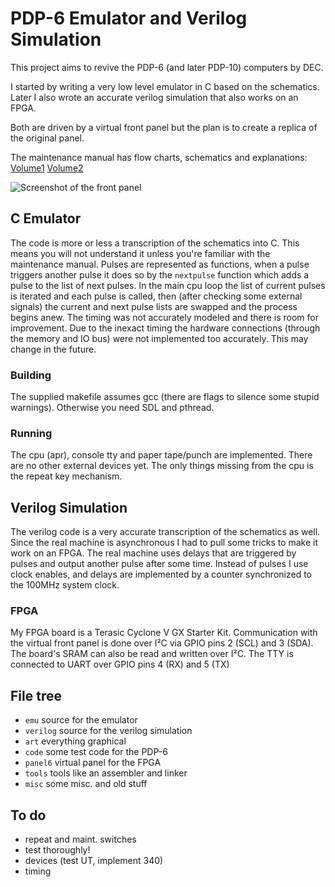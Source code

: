 # PDP-6 Emulator and Verilog Simulation

This project aims to revive the PDP-6 (and later PDP-10)
computers by DEC.

I started by writing a very low level emulator in C based on
the schematics. Later I also wrote an accurate verilog simulation
that also works on an FPGA.

Both are driven by a virtual front panel but the plan is to create
a replica of the original panel.

The maintenance manual has flow charts, schematics and explanations:
[Volume1](http://bitsavers.trailing-edge.com/pdf/dec/pdp6/F-67_166instrManVol1_Sep65.pdf)
[Volume2](http://bitsavers.trailing-edge.com/pdf/dec/pdp6/F-67_166instrManVol2_Sep65.pdf)

![Screenshot of the front panel](https://raw.githubusercontent.com/aap/pdp6/master/art/screenshot.png)

## C Emulator

The code is more or less a transcription of the schematics into C.
This means you will not understand it unless you're familiar with the maintenance manual.
Pulses are represented as functions, when a pulse triggers another pulse
it does so by the `nextpulse` function which adds a pulse to the list of next pulses.
In the main cpu loop the list of current pulses is iterated and each pulse is called,
then (after checking some external signals) the current and next pulse lists are swapped
and the process begins anew.
The timing was not accurately modeled and there is room for improvement.
Due to the inexact timing the hardware connections (through the memory and IO bus)
were not implemented too accurately. This may change in the future.

### Building

The supplied makefile assumes gcc (there are flags to silence some stupid warnings).
Otherwise you need SDL and pthread.

### Running

The cpu (apr), console tty and paper tape/punch are implemented.
There are no other external devices yet.
The only things missing from the cpu is the repeat key mechanism.

## Verilog Simulation

The verilog code is a very accurate transcription of the schematics as well.
Since the real machine is asynchronous I had to pull some tricks to make it
work on an FPGA.
The real machine uses delays that are triggered by pulses and output another
pulse after some time. Instead of pulses I use clock enables, and delays are
implemented by a counter synchronized to the 100MHz system clock.

### FPGA

My FPGA board is a Terasic Cyclone V GX Starter Kit.
Communication with the virtual front panel is done over I²C via
GPIO pins 2 (SCL) and 3 (SDA).
The board's SRAM can also be read and written over I²C.
The TTY is connected to UART over GPIO pins 4 (RX) and 5 (TX)

## File tree

* `emu` source for the emulator
* `verilog` source for the verilog simulation
* `art` everything graphical
* `code` some test code for the PDP-6
* `panel6` virtual panel for the FPGA
* `tools` tools like an assembler and linker
* `misc` some misc. and old stuff

## To do

- repeat and maint. switches
- test thoroughly!
- devices (test UT, implement 340)
- timing
